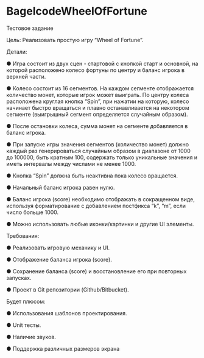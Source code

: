 # BagelcodeWheelOfFortune
Тестовое задание

Цель: Реализовать простую игру “Wheel of Fortune”.

Детали:

● Игра состоит из двух сцен - стартовой с кнопкой старт и основной, на которой
расположено колесо фортуны по центру и баланс игрока в верхней части.

● Колесо состоит из 16 сегментов. На каждом сегменте отображается количество монет,
которые игрок может выиграть. По центру колеса расположена круглая кнопка “Spin”,
при нажатии на которую, колесо начинает быстро вращаться и плавно
останавливается на некотором сегменте (выигрышный сегмент определяется
случайным образом).

● После остановки колеса, сумма монет на сегменте добавляется в баланс игрока.

● При запуске игры значения сегментов (количество монет) должно каждый раз
генерироваться случайным образом в диапазоне от 1000 до 100000, быть кратным
100, содержать только уникальные значения и иметь интервалы между числами не
менее 1000.

● Кнопка “Spin” должна быть неактивна пока колесо вращается.

● Начальный баланс игрока равен нулю.

● Баланс игрока (score) необходимо отображать в сокращенном виде, используя
форматирование с добавлением постфикса “k”, “m”, если число больше 1000.

● Можно использовать любые иконки/картинки и другие UI элементы.

Требования:

● Реализовать игровую механику и UI.

● Отображение баланса игрока (score).

● Сохранение баланса (score) и восстановление его при повторных запусках.

● Проект в Git репозитории (Github/Bitbucket).

Будет плюсом:

● Использования шаблонов проектирования.

● Unit тесты.

● Наличие звуков.

● Поддержка различных размеров экрана
